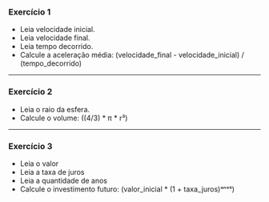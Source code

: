 ### Exercício 1

- Leia velocidade inicial.
- Leia velocidade final.
- Leia tempo decorrido.
- Calcule a aceleração média: (velocidade_final - velocidade_inicial) / (tempo_decorrido)
<hr>

### Exercício 2

- Leia o raio da esfera.
- Calcule o volume: ((4/3) * π * r³)
<hr>

### Exercício 3

- Leia o valor
- Leia a taxa de juros
- Leia a quantidade de anos
- Calcule o investimento futuro: (valor_inicial * (1 + taxa_juros)ᵃⁿᵒˢ)
